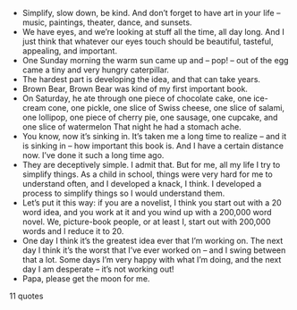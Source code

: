  - Simplify, slow down, be kind. And don’t forget to have art in your life – music, paintings, theater, dance, and sunsets.
 - We have eyes, and we’re looking at stuff all the time, all day long. And I just think that whatever our eyes touch should be beautiful, tasteful, appealing, and important.
 - One Sunday morning the warm sun came up and – pop! – out of the egg came a tiny and very hungry caterpillar.
 - The hardest part is developing the idea, and that can take years.
 - Brown Bear, Brown Bear was kind of my first important book.
 - On Saturday, he ate through one piece of chocolate cake, one ice-cream cone, one pickle, one slice of Swiss cheese, one slice of salami, one lollipop, one piece of cherry pie, one sausage, one cupcake, and one slice of watermelon That night he had a stomach ache.
 - You know, now it’s sinking in. It’s taken me a long time to realize – and it is sinking in – how important this book is. And I have a certain distance now. I’ve done it such a long time ago.
 - They are deceptively simple. I admit that. But for me, all my life I try to simplify things. As a child in school, things were very hard for me to understand often, and I developed a knack, I think. I developed a process to simplify things so I would understand them.
 - Let’s put it this way: if you are a novelist, I think you start out with a 20 word idea, and you work at it and you wind up with a 200,000 word novel. We, picture-book people, or at least I, start out with 200,000 words and I reduce it to 20.
 - One day I think it’s the greatest idea ever that I’m working on. The next day I think it’s the worst that I’ve ever worked on – and I swing between that a lot. Some days I’m very happy with what I’m doing, and the next day I am desperate – it’s not working out!
 - Papa, please get the moon for me.

11 quotes
